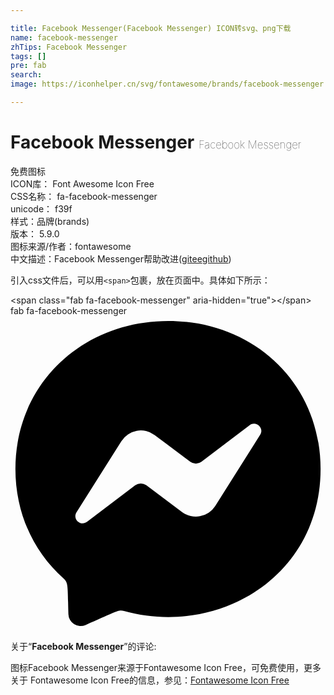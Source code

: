 ```yaml
---

title: Facebook Messenger(Facebook Messenger) ICON转svg、png下载
name: facebook-messenger
zhTips: Facebook Messenger
tags: []
pre: fab
search: 
image: https://iconhelper.cn/svg/fontawesome/brands/facebook-messenger.svg

---
```


# Facebook Messenger  <small style="font-size: 60%;font-weight: 100">Facebook Messenger</small>


<div class="detail-page">
<p>
<span><span class="badge-success badge">免费图标</span> </span>
<br/>
<span>
ICON库：
<span class="badge-secondary badge">Font Awesome Icon Free</span> 
</span>
<br/>
<span>
CSS名称：
<span class="badge-secondary badge">fa-facebook-messenger</span> 
</span>
<br/>
<span>
unicode：
<span class="badge-secondary badge">f39f</span> 
<copy-btn content='f39f' btn-title=""></copy-btn>
<copy-btn :content='String.fromCodePoint(parseInt("f39f", 16))' btn-title="复制U"></copy-btn>
</span><br/><span>样式：<span class="badge-light badge">品牌(brands)</span></span>
<br/>
<span>
版本：
<span class="badge-secondary badge">5.9.0</span> 
</span>
<br/>
<span>图标来源/作者：<span class="badge-light badge">fontawesome</span></span> 
<br/>
<span class="zh-detail">中文描述：<span class="badge-primary badge">Facebook Messenger</span><span class="help-link"><span>帮助改进</span>(<a href="https://gitee.com/liuwave/icon-helper/edit/master/json/fontawesome/brands/facebook-messenger.json" target="_blank" rel="noopener noreferrer">gitee</a><a href="https://github.com/liuwave/icon-helper/edit/master/json/fontawesome/brands/facebook-messenger.json" target="_blank" rel="noopener noreferrer">github</a></span>)</span><br/>
</p>
</div>
<div class="alert alert-dark">
  <i class="fab fa-facebook-messenger fa-xs"></i>
  <i class="fab fa-facebook-messenger fa-sm"></i>
  <i class="fab fa-facebook-messenger fa-lg"></i>
  <i class="fab fa-facebook-messenger fa-2x"></i>
  <i class="fab fa-facebook-messenger fa-3x"></i>
  <i class="fab fa-facebook-messenger fa-5x"></i>
  <i class="fab fa-facebook-messenger fa-7x"></i>
</div>
<div>
  <p>引入css文件后，可以用<code>&lt;span&gt;</code>包裹，放在页面中。具体如下所示：    
  </p>
  <div class="alert alert-primary" style="font-size: 14px">
    &lt;span class="fab fa-facebook-messenger" aria-hidden="true"&gt;&lt;/span&gt;
    <copy-btn content='<span class="fab fa-facebook-messenger" aria-hidden="true"></span>'></copy-btn>
  </div>
  <div class="alert alert-secondary">
    <i class="fab fa-facebook-messenger"
    style="font-size: 24px"
    aria-hidden="true"></i> fab fa-facebook-messenger
    <copy-btn content="fab fa-facebook-messenger" btn-title="复制图标名称"></copy-btn>
  </div>
</div>
<div id="svg" class="svg-wrap">
<svg xmlns="http://www.w3.org/2000/svg" viewBox="0 0 512 512"><path d="M256.55 8C116.52 8 8 110.34 8 248.57c0 72.3 29.71 134.78 78.07 177.94 8.35 7.51 6.63 11.86 8.05 58.23A19.92 19.92 0 0 0 122 502.31c52.91-23.3 53.59-25.14 62.56-22.7C337.85 521.8 504 423.7 504 248.57 504 110.34 396.59 8 256.55 8zm149.24 185.13l-73 115.57a37.37 37.37 0 0 1-53.91 9.93l-58.08-43.47a15 15 0 0 0-18 0l-78.37 59.44c-10.46 7.93-24.16-4.6-17.11-15.67l73-115.57a37.36 37.36 0 0 1 53.91-9.93l58.06 43.46a15 15 0 0 0 18 0l78.41-59.38c10.44-7.98 24.14 4.54 17.09 15.62z"/></svg>
</div>
<detail full-name='fa-facebook-messenger'></detail>
<div class="icon-detail__container">
<p>关于“<b>Facebook Messenger</b>”的评论:</p>
</div>
<Vssue title="关于“Facebook Messenger”的评论" />    
<div><p>图标Facebook Messenger来源于Fontawesome Icon Free，可免费使用，更多关于  Fontawesome Icon Free的信息，参见：<a target="_blank" href="https://iconhelper.cn/fontawesome.html">Fontawesome Icon Free</a>
</p></div>
